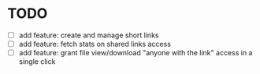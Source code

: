 # TODO
 * [ ] add feature: create and manage short links
 * [ ] add feature: fetch stats on shared links access
 * [ ] add feature: grant file view/download "anyone with the link" access in a single click
